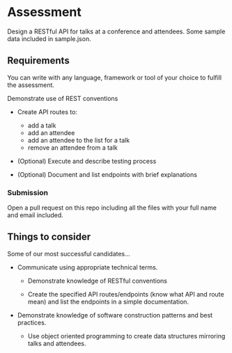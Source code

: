 # Assessment

Design a RESTful API for talks at a conference and attendees. Some sample data included in sample.json.

## Requirements
You can write with any language, framework or tool of your choice to fulfill the assessment.

Demonstrate use of REST conventions
- Create API routes to: 
  - add a talk
  - add an attendee
  - add an attendee to the list for a talk
  - remove an attendee from a talk
    
- (Optional) Execute and describe testing process
- (Optional) Document and list endpoints with brief explanations

### Submission

Open a pull request on this repo including all the files with your full name and email included.

## Things to consider

Some of our most successful candidates...

- Communicate using appropriate technical terms.

  - Demonstrate knowledge of RESTful conventions

  - Create the specified API routes/endpoints (know what API and route mean) and list the endpoints in a simple documentation.

- Demonstrate knowledge of software construction patterns and best practices.

  - Use object oriented programming to create data structures mirroring talks and attendees.
